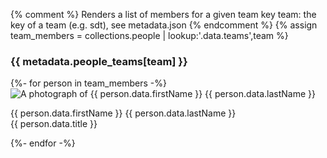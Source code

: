 {% comment %}
Renders a list of members for a given team key
team: the key of a team (e.g. sdt), see metadata.json
{% endcomment %}
{% assign team_members = collections.people | lookup:'.data.teams',team %}

<h3 class="subtitle"> {{ metadata.people_teams[team] }}</h3>

<div class="team">
  {%- for person in team_members -%}
    <div class="person">
      <img src="{{ person.data.image | url }}" alt="A photograph of {{ person.data.firstName }} {{ person.data.lastName }}">
      <p>
        {{ person.data.firstName }} {{ person.data.lastName }}
        <br>
        {{ person.data.title }}
      </p>
    </div>
  {%- endfor -%}
</div>
